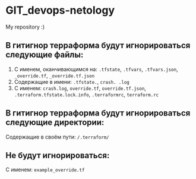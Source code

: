 # GIT_devops-netology
My repository :)
## В гитигнор терраформа будут игнорироваться следующие файлы:
1. С именем, оканчивающимся на: `.tfstate`, `.tfvars`, `.tfvars.json`, `_override.tf`, `_override.tf.json`
2. Содержащие в имени: `.tfstate.`, `crash. .log`
3. С именем: `crash.log`, `override.tf`, `override.tf.json`, `.terraform.tfstate.lock.info`, `.terraformrc`, `terraform.rc`
## В гитигнор терраформа будут игнорироваться следующие директории:
Содержащие в своём пути: `/.terraform/`
## Не будут игнорироваться:
С именем: `example_override.tf`

